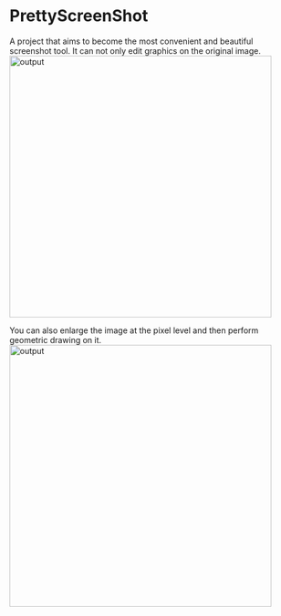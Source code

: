 # PrettyScreenShot
A project that aims to become the most convenient and beautiful screenshot tool.
It can not only edit graphics on the original image.
<img width="459" alt="output" src="https://github.com/monolife1874/PrettyScreenShot/assets/158537073/57ec1cb9-285d-4bd5-a87a-a9e32e19989d">

You can also enlarge the image at the pixel level and then perform geometric drawing on it.
<img width="459" alt="output" src="https://github.com/monolife1874/PrettyScreenShot/assets/158537073/5fe60c95-c506-4e24-8a79-a6d003a09eef">
